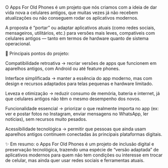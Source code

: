 O Apps For Old Phones é um projeto que nós criamos com a ideia de dar vida nova a celulares antigos, que muitas vezes já não recebem atualizações ou não conseguem rodar os aplicativos modernos.

A proposta é “portar” ou adaptar aplicativos atuais (como redes sociais, mensageiros, utilitários, etc.) para versões mais leves, compatíveis com celulares antigos — tanto em termos de hardware quanto de sistema operacional.

📱 Principais pontos do projeto:

Compatibilidade retroativa → recriar versões de apps que funcionem em aparelhos antigos, com Android ou até feature phones.

Interface simplificada → manter a essência do app moderno, mas com design e recursos adaptados para telas pequenas e hardware limitado.

Leveza e otimização → reduzir consumo de memória, bateria e internet, já que celulares antigos não têm o mesmo desempenho dos novos.

Funcionalidade essencial → priorizar o que realmente importa no app (ex: ver e postar fotos no Instagram, enviar mensagens no WhatsApp, ler notícias), sem recursos muito pesados.

Acessibilidade tecnológica → permitir que pessoas que ainda usam aparelhos antigos continuem conectadas às principais plataformas digitais.

✨ Em resumo: o Apps For Old Phones é um projeto de inclusão digital e preservação tecnológica, trazendo uma espécie de “versão adaptada” de aplicativos modernos para quem não tem condições ou interesse em trocar de celular, mas ainda quer usar redes sociais e ferramentas atuais.
